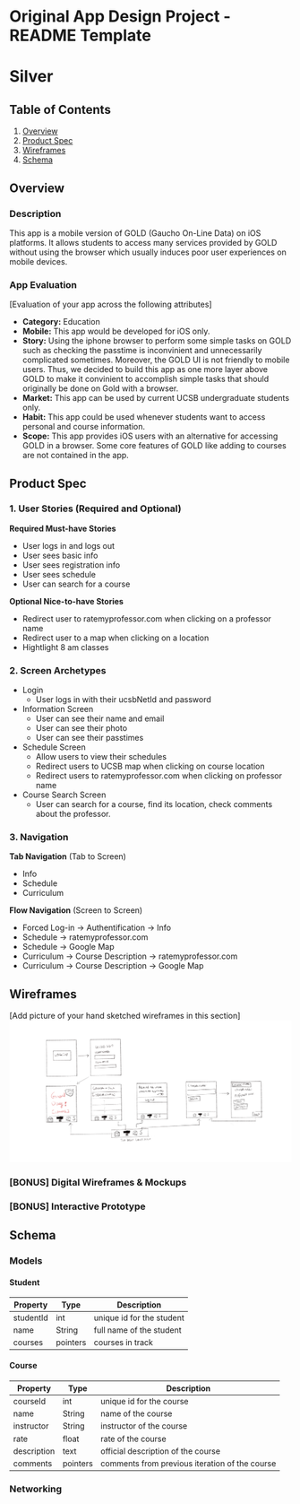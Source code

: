 Original App Design Project - README Template
===

# Silver

## Table of Contents
1. [Overview](#Overview)
2. [Product Spec](#Product-Spec)
3. [Wireframes](#Wireframes)
4. [Schema](#Schema)

## Overview
### Description
This app is a mobile version of GOLD (Gaucho On-Line Data) on iOS platforms. It allows students to access many services provided by GOLD without using the browser which usually induces poor user experiences on mobile devices. 

### App Evaluation
[Evaluation of your app across the following attributes]
- **Category:** Education
- **Mobile:** This app would be developed for iOS only. 
- **Story:** Using the iphone browser to perform some simple tasks on GOLD such as checking the passtime is inconvinient and unnecessarily complicated sometimes. Moreover, the GOLD UI is not friendly to mobile users. Thus, we decided to build this app as one more layer above GOLD to make it convinient to accomplish simple tasks that should originally be done on Gold with a browser. 
- **Market:** This app can be used by current UCSB undergraduate students only.
- **Habit:** This app could be used whenever students want to access personal and course information.
- **Scope:** This app provides iOS users with an alternative for accessing GOLD in a browser. Some core features of GOLD like adding to courses are not contained in the app.

## Product Spec

### 1. User Stories (Required and Optional)

**Required Must-have Stories**

* User logs in and logs out
* User sees basic info
* User sees registration info
* User sees schedule
* User can search for a course

**Optional Nice-to-have Stories**

* Redirect user to ratemyprofessor.com when clicking on a professor name
* Redirect user to a map when clicking on a location
* Hightlight 8 am classes

### 2. Screen Archetypes

* Login 
   * User logs in with their ucsbNetId and password
* Information Screen
   * User can see their name and email
   * User can see their photo
   * User can see their passtimes
* Schedule Screen 
   * Allow users to view their schedules
   * Redirect users to UCSB map when clicking on course location
   * Redirect users to ratemyprofessor.com when clicking on professor name
* Course Search Screen
   * User can search for a course, find its location, check comments about the professor. 

### 3. Navigation

**Tab Navigation** (Tab to Screen)

* Info
* Schedule
* Curriculum

**Flow Navigation** (Screen to Screen)

* Forced Log-in -> Authentification -> Info
* Schedule -> ratemyprofessor.com
* Schedule -> Google Map
* Curriculum -> Course Description -> ratemyprofessor.com
* Curriculum -> Course Description -> Google Map

## Wireframes
[Add picture of your hand sketched wireframes in this section]
<img src="wireframes.png" width=600>

### [BONUS] Digital Wireframes & Mockups

### [BONUS] Interactive Prototype

## Schema 

### Models
#### Student

   | Property      | Type     | Description |
   | ------------- | -------- | ------------|
   | studentId      | int   | unique id for the student |
   | name        | String | full name of the student |
   | courses         | pointers     | courses in track |
   
#### Course

   | Property    | Type     | Description  | 
   | ----------- | -------- | ----------- | 
   | courseId    | int      | unique id for the course |
   | name        | String   | name of the course |
   | instructor  | String   | instructor of the course |
   | rate        | float    | rate of the course |
   | description | text     | official description of the course |
   | comments    | pointers | comments from previous iteration of the course |
    
### Networking
